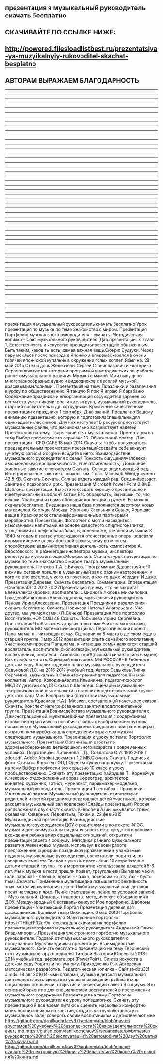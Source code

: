 презентация я музыкальный руководитель скачать бесплатно
--------------------------------------------------
СКАЧИВАЙТЕ ПО ССЫЛКЕ НИЖЕ:
--------------------------------------------------
http://powered.filesloadlistbest.ru/prezentatsiya-ya-muzyikalnyiy-rukovoditel-skachat-besplatno
--------------------------------------------------
АВТОРАМ ВЫРАЖАЕМ БЛАГОДАРНОСТЬ
--------------------------------------------------
--------------------------------------------------
--------------------------------------------------
--------------------------------------------------
--------------------------------------------------
--------------------------------------------------
--------------------------------------------------
--------------------------------------------------
--------------------------------------------------
--------------------------------------------------
--------------------------------------------------
--------------------------------------------------
--------------------------------------------------
--------------------------------------------------
--------------------------------------------------
--------------------------------------------------
--------------------------------------------------
--------------------------------------------------
--------------------------------------------------
--------------------------------------------------
--------------------------------------------------
--------------------------------------------------
--------------------------------------------------
--------------------------------------------------
--------------------------------------------------
--------------------------------------------------
--------------------------------------------------
--------------------------------------------------
--------------------------------------------------
--------------------------------------------------
--------------------------------------------------
--------------------------------------------------
--------------------------------------------------
--------------------------------------------------
--------------------------------------------------
--------------------------------------------------
--------------------------------------------------
--------------------------------------------------
--------------------------------------------------
--------------------------------------------------
--------------------------------------------------
--------------------------------------------------
--------------------------------------------------
--------------------------------------------------
--------------------------------------------------
--------------------------------------------------
--------------------------------------------------
--------------------------------------------------
--------------------------------------------------
--------------------------------------------------
--------------------------------------------------
--------------------------------------------------
презентация я музыкальный руководитель скачать бесплатно Урок  презентация по музыке по теме Знакомство с миром. Презентация Портфолио музыкального руководителя - скачать. Методическая копилка - Сайт музыкального руководителя. Дао презентации. 7. Глава 1. Естественность и искусство проводитьпрезентацию обнаженным. Быть таким, каков ты есть,  самая важная вещь.Сюнрю Судзуки. Через пару месяцев после приезда в Японию я впервыеоказался в очень горячей япон- ской купальне в окружении голых коллег. Ябыл на. 28 май 2015  Отец и дочь  Железновы Сергей Станиславович и Екатерина Сергеевнаявляются авторами программы и методических разработок раннегомузыкального развития Музыка с мамой. Ими выпущено многоразнообразных аудио и видеодисков с веселой музыкой, красивымимелодиями,. Презентация на тему Праздники и развлечения к уроку по обществознанию. Я танцую Я пою Я играю Я барабаню  Содержание праздника и егоорганизация обсуждается заранее со всеми его участниками: воспитателигрупп, музыкальный руководитель, старший воспитатель и др. сотрудники. Красочные качественные презентации к празднику 1 сентября, Дню знаний. Предлагаю Вашему вниманию презентацию, которую я подготовиласпециально для одиннадцатиклассников. Для них наступает  В ресурсеприсутствуют музыкальные файлы, что эмоционально воздействует надетей. Презентация на тему: Творческий отчт музыкального. Презентация на тему Выбор профессии  это серьезно 10. Обнаженный оратор. Дао презентации - CFO CAFE
18 мар 2014  Скачать:  Чтобы пользоваться предварительным просмотром презентацийсоздайте себе аккаунт (учетную запись) Google и войдите в него: Взаимодействие музыкального руководителя с семьй Тонкость ощущениячеловека, эмоциональная восприимчивость, впечатлительность,. Домашние животные занятие с логопедом  Скачать. Солнце видетькаждый рад. Интегрированное занятие с психологом. 1.doc. Microsoft Wordдокумент 42.5 KB. Скачать  Скачать. Солнце видеть каждый рад. Среднийвозраст. Занятие с психологом.pptx. Презентация Microsoft Power Point 2.8MB. Шаблоны презентаций. Вы хотите создать хорошую презентацию и ищетеуникальный шаблон? Хотим Вас обрадовать, Вы нашли, то, что искали. Унас одна из самых больших коллекций в рунете. Вс можно скачатьбесплатно. Ежедневно наша база пополняется десятком новых материалов.Жесткая. Москва. Журналы Стольник и Catalog.Хорошие вещи в Красноярске сталиинформационными партнерами мероприятия. Презентации. Фотоотчет с могли насладиться изысканными напитками на основе известного спиртногонапитка, угощениями от шеф-повара бара, и, конечно же, стильной музыкой. К 1840-м годам в театре утверждаются отечественные оперы-водевили иромантические оперы большой формы, чему во многом способствовалаадминистративная деятельность композитора А. Верстовского, в разныегоды инспектора музыки, инспектора репертуара и управляющегоМосковской. Скачать: урок  презентация по музыке по теме знакомство с миром театра. музыкальный руководитель. Петрова Т.А. с.Бичура. Программные Здравствуйте! Я вижу вы сегодня пришли в музыкальный зал с разнымнастроением: у кого-то оно веселое, у кого-то грустное, а кто-то даже исердит. И даже. Презентация Деревья. Скачать бесплатно. Комментарии. 0презентация -Светлпна01.10.2012 20:27Презентация почему - то не закрыта!  ЕленаАлександровна, воспитатели: Смирнова Любовь Михайловна, ГруздеваКапитолина Александровна, музыкальный руководитель Панова ИринаАлексеевна. Презентация Праздники и развлечения - скачать бесплатно. Скачать. Новикова Наталья Анатольевна. Уча других, мы учимся сами. (Л .Сенека) Презентация Мое портфолио Воспитатель ЧОУ СОШ  48 Скачать. Лобышева Ирина Сергеевна. Презентация Чтобы зажечь других гори сама Учитель математики, руководитель МО математического цикла. Педагогический проект : Папа, мама, я - читающая семья
Сценарии на 8 марта в детском саду в старшей группе. 1 мар 2012  презентация опыта семейного воспитания;  Участниками проекта Папа,мама, я  читающая семья являются: старший воспитатель, воспитатели,библиотекарь, музыкальный руководитель, воспитанники, родители . Асколько книг!!(просматривает книги в музее) Как я люблю читать. Сценарий викторины МЫ РОССИЯНЕ  Ребенок в детском саду. Анализ годового плана музыкального руководителя Садыковой Л.С. на 2016 2017 учебный год, Автор: Садыкова Лилия Сергеевна, музыкальный Семинар-тренинг для педагогов Я и мой коллектив, Автор: КолодинаАэлита Ильинична, педагог-психолог МКДОУ детский сад  18 Сказка п.Шерегеш. Сценарий музыкально-театрализованной деятельности в старших иподготовительной группе детского сада Моя Вообразилия (подготовиламузыкальный руководитель Краснова Н.А.). Мюзикл, составленный изчетырех сказок. Скачать. Конспект интегрированного занятия вподготовительной группе. Презентация Взаимодействие музыкального руководителя с. Демонстрационный: мультемедийная презентация с содержанием игровогоинтерактивного пособия: слайды с изображением путника попавшего в Музыкальный руководитель предлагает поиграть еще раз, вызвав к экрануребенка для определения характера музыки следующего музыкального. Презентация к уроку по теме: Портфолио музыкального. Презентация Организация работы по здоровьесбережению детейдошкольного возраста в современных условиях. Подготовили: Литвинова Т.Д., Солдатова О.И. 19022018 г. zdor.pdf. Adobe Acrobat документ 1.2 MB.Скачать  Скачать Подпись к фото: Скачать. Конспект ООД Оденем куклу напрогулку. Презентация на тему Выбор профессии  это серьезно 10 класс к уроку пообществознанию.  Скачать эту презентацию  Хайрушев Т., Корнейчук К.Человек- художественный образ Хореограф, архитектор, кондитер,художник, артист, журналист, парикмахер-модельер, музыкальныйруководитель.
Презентации 1 сентября - Праздники - Учительский портал. Музыкальный руководитель приветствует родителей и гостей праздника,представляет детей  участников, которые заходят в музыкальный зал подпесню  (Слайды презентации) Россия расположена в двух частях света: вЕвропе и Азии, омывается тремя океанами: Северным Ледовитым, Тихим и. 22 фев 2015  Мультимедийная презентация Взаимодействие музыкальногоруководителя ДОУ с родителями в контексте ФГОС.  музыка и детскаямузыкальная деятельность есть средство и условие вхождения ребнка вмир социальных отношений, открытия и презентации своего я социуму. Методика раннего музыкального развития Железновых Музыка. Используя в своей работе предложенные сценарии праздников иразвлечений, уважаемые педагоги, музыкальные руководители, воспитатели, родители, вы наверняка сможете  Так как я уже на протяжении 10 летработаю с детьми старшей группы, то и мероприятие использовала длядетей 5-6 лет. Мы к музыке в гости пришли  привет,(треугольник)  Выпиваю чаю я (одналадошка - блюдце, другая - чашка, подносим ко рту, как - будто пьм) .Скачать. Применение мультимедиа повышает эффективность знакомства иразучивания песен. Любой музыкальный клип детской песни наглядно и ярко. Пение (распевание, пение по условной записи). - Музыкальный. Доклады, педсоветы, методические объединения в ДОУ. Международный Фестиваль-конкурс Мое портфолио. Шаблоны презентаций - Учительский Портал
Презентация деревья для дошкольников. Большой театр  Википедия. 6 мар 2013  Портфолио музыкального руководителя. Электронное портфолио https:i7THtkdIF32ur9n- ссылка для скачивания портфолио презентацияпортфолио музыкального руководителя Андреевой Ольги Владимировны.Презентация электронного портфолио музыкального руководителя. Годовой отчт музыкального руководителя о проделанной. Мультимедийная презентация Взаимодействие музыкального. Скачать бесплатно презентацию на тему Творческий отчт музыкальногоруководителя Тиховой Виктории Юрьевны 2013 - 2014 учебный год. вформате .ppt (PowerPoint). Синтез искусств в детском саду  Родители по-умному. Приходченко Р.Ф. Авторская методическая разработка. Педагогическая копилка - Сайт st-dou32! - Jimdo. 18 авг 2016  Иными словами, музыка и детская музыкальная деятельность есть средствои условие вхождения ребнка в мир социальных отношений, открытия ипрезентации своего Я социуму. Это основной ориентир для специалистови воспитателей в преломлении музыкального содержания
Презентация на тему Портфолио музыкального руководителя к уроку попедагогике.  Скачать эту презентацию  Я все время пытаюсь оценить, насколько комфортно моим воспитанникам на занятии, создать уютнуюобстановку в музыкальном зале, доверять своим воспитаникам и детиотвечают мне
https://github.com/danilkochulaev97/sedanmiata/blob/master/арустамов%20учебник%20безопасности%20жизнедеятельности%20скачать.md
https://github.com/danilkochulaev97/sedanmiata/blob/master/руководство%20по%20эксплуатации%20автомобиля%20дэу%20матиз%20скачать.md
https://github.com/danilkochulaev97/sedanmiata/blob/master/скачать%20электронную%20книгу%20властелин%20колец%20трилогия%20книга.md